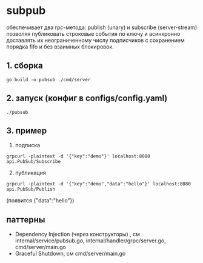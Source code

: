 # subpub
обеспечивает два rpc-метода: publish (unary) и subscribe (server-stream) позволяя публиковать строковые события по ключу и асинхронно доставлять их неограниченному числу подписчиков с сохранением порядка fifo и без взаимных блокировок.
## 1. сборка
```
go build -o pubsub ./cmd/server         
```

## 2. запуск (конфиг в configs/config.yaml)
```
./pubsub
```

## 3. пример
1) подписка
```
grpcurl -plaintext -d '{"key":"demo"}' localhost:8080 api.PubSub/Subscribe
```

2) публикация 
```
grpcurl -plaintext -d '{"key":"demo","data":"hello"}' localhost:8080 api.PubSub/Publish
```

(появится {"data":"hello"})

## паттерны
- Dependency Injection (через конструкторы) , см internal/service/pubsub.go, internal/handler/grpc/server.go, cmd/server/main.go
- Graceful Shutdown, см cmd/server/main.go
